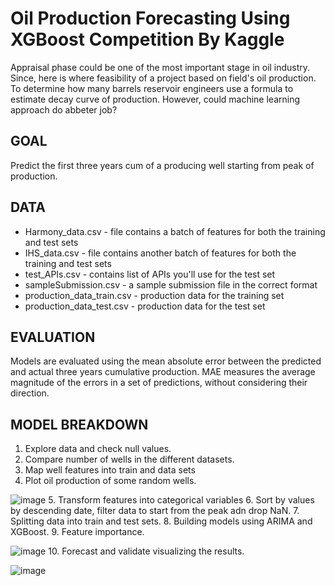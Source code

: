 # Oil Production Forecasting Using XGBoost Competition By Kaggle
Appraisal phase could be one of the most important stage in oil industry. Since, here is where feasibility of a project based on field's oil production. To determine how many barrels reservoir engineers use a formula to estimate decay curve of production. However,  could machine learning approach do abbeter job?

GOAL
---------------------------------------------------------------------------------------------------------------------------------------------------
Predict the first three years cum of a producing well starting from peak of production.

DATA
---------------------------------------------------------------------------------------------------------------------------------------------------
- Harmony_data.csv - file contains a batch of features for both the training and test sets
- IHS_data.csv - file contains another batch of features for both the training and test sets
- test_APIs.csv - contains list of APIs you'll use for the test set
- sampleSubmission.csv - a sample submission file in the correct format
- production_data_train.csv - production data for the training set
- production_data_test.csv - production data for the test set

EVALUATION
-----------------------------------------------------------------------------------------------------------------------------------------------------
Models are evaluated using the mean absolute error between the predicted and actual three years cumulative production. MAE measures the average magnitude of the errors in a set of predictions, without considering their direction.

MODEL BREAKDOWN
----------------------------------------------------------------------------------------------------------------------------------------------------
1. Explore data and check null values.
2. Compare number of wells in the different datasets.
3. Map well features into train and data sets
4. Plot oil production of some random wells.

![image](https://user-images.githubusercontent.com/100526221/208330597-8901761b-4b70-400f-b6c1-a4a8e6cfad9e.png)
5. Transform features into categorical variables
6. Sort by values by descending date, filter data to start from the peak adn drop NaN.
7. Splitting data into train and test sets.
8. Building models using ARIMA and XGBoost.
9. Feature importance.

![image](https://user-images.githubusercontent.com/100526221/208330835-b72f9409-9fa2-4184-ab89-9888631ced9b.png)
10. Forecast and validate visualizing the results.

![image](https://user-images.githubusercontent.com/100526221/208330891-5341fdd6-d0f3-4bcc-9ab3-2e110907a5b1.png)

 
